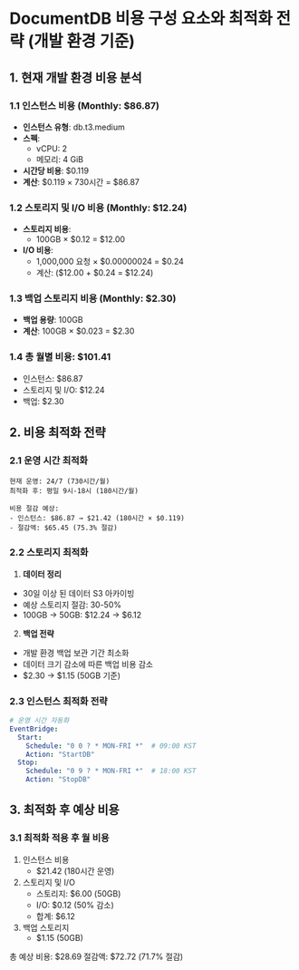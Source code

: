 # DocumentDB 비용 구성 요소와 최적화 전략 (개발 환경 기준)

## 1. 현재 개발 환경 비용 분석

### 1.1 인스턴스 비용 (Monthly: $86.87)
- **인스턴스 유형**: db.t3.medium
- **스펙**:
  - vCPU: 2
  - 메모리: 4 GiB
- **시간당 비용**: $0.119
- **계산**: $0.119 × 730시간 = $86.87

### 1.2 스토리지 및 I/O 비용 (Monthly: $12.24)
- **스토리지 비용**:
  - 100GB × $0.12 = $12.00
- **I/O 비용**:
  - 1,000,000 요청 × $0.00000024 = $0.24
  - 계산: ($12.00 + $0.24 = $12.24)

### 1.3 백업 스토리지 비용 (Monthly: $2.30)
- **백업 용량**: 100GB
- **계산**: 100GB × $0.023 = $2.30

### 1.4 총 월별 비용: $101.41
- 인스턴스: $86.87
- 스토리지 및 I/O: $12.24
- 백업: $2.30

## 2. 비용 최적화 전략

### 2.1 운영 시간 최적화
```plaintext
현재 운영: 24/7 (730시간/월)
최적화 후: 평일 9시-18시 (180시간/월)

비용 절감 예상:
- 인스턴스: $86.87 → $21.42 (180시간 × $0.119)
- 절감액: $65.45 (75.3% 절감)
```

### 2.2 스토리지 최적화
1. **데이터 정리**
  - 30일 이상 된 데이터 S3 아카이빙
  - 예상 스토리지 절감: 30-50%
  - 100GB → 50GB: $12.24 → $6.12

2. **백업 전략**
  - 개발 환경 백업 보관 기간 최소화
  - 데이터 크기 감소에 따른 백업 비용 감소
  - $2.30 → $1.15 (50GB 기준)

### 2.3 인스턴스 최적화 전략
```yaml
# 운영 시간 자동화
EventBridge:
  Start:
    Schedule: "0 0 ? * MON-FRI *"  # 09:00 KST
    Action: "StartDB"
  Stop:
    Schedule: "0 9 ? * MON-FRI *"  # 18:00 KST
    Action: "StopDB"
```

## 3. 최적화 후 예상 비용

### 3.1 최적화 적용 후 월 비용
1. 인스턴스 비용
   - $21.42 (180시간 운영)
2. 스토리지 및 I/O
   - 스토리지: $6.00 (50GB)
   - I/O: $0.12 (50% 감소)
   - 합계: $6.12
3. 백업 스토리지
   - $1.15 (50GB)

총 예상 비용: $28.69
절감액: $72.72 (71.7% 절감)
